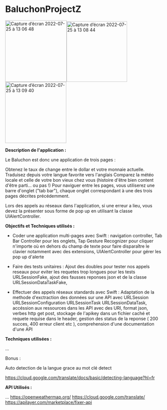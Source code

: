 #  BaluchonProjectZ


<img width="197" alt="Capture d’écran 2022-07-25 à 13 06 48" src="https://zupimages.net/up/22/30/181d.png"><img width="194" alt="Capture d’écran 2022-07-25 à 13 08 44" src="https://zupimages.net/up/22/30/h1cr.png"><img width="196" alt="Capture d’écran 2022-07-25 à 13 09 40" src="https://zupimages.net/up/22/30/ll0n.png">


**Description de l'application :**

Le Baluchon est donc une application de trois pages :

Obtenez le taux de change entre le dollar et votre monnaie actuelle.
Traduisez depuis votre langue favorite vers l'anglais
Comparez la météo locale et celle de votre bon vieux chez vous (histoire d'être bien content d'être parti... ou pas !)
Pour naviguer entre les pages, vous utiliserez une barre d'onglet ("tab bar"), chaque onglet correspondant à une des trois pages décrites précédemment.

Lors des appels au réseaux dans l'application, si une erreur a lieu, vous devez la présenter sous forme de pop up en utilisant la classe UIAlertController.

**Objectifs et Techniques utilisés :**

- Coder une application multi-pages avec Swift :
navigation controller, Tab Bar Controller pour les onglets, Tap Gesture Recognizer pour cliquer n'importe où en dehors du champ de texte pour faire disparaître le clavier notamment avec des extensions, UIAlertController pour gérer les pop up d'alerte 


- Faire des tests unitaires :
Ajout des doubles pour tester nos appels reseaux pour eviter les requetes trop longues pour les tests URLSessionFake, ajout des fausses reponses json et de la classe URLSessionDataTaskFake, 


- Effectuer des appels réseaux standards avec Swift :
Adaptation de la methode d'exctraction des données sur une API avec URLSession URLSessionConfiguration URLSessionTask URLSessionDataTask, accéssion aux ressources dans les API avec des URI, format json, verbes http get post, stockage de l'apikey dans un fichier caché et requete requise dans le header, gestion des status de la reponse ( 200 succes, 400 erreur client etc ), comprehension d'une documentation d'une API




**Techniques utilisées :**

...

Bonus :

Auto detection de la langue grace au mot clé detect

https://cloud.google.com/translate/docs/basic/detecting-language?hl=fr


**API Utilisés :**

...
https://openweathermap.org/
https://cloud.google.com/translate/
https://apilayer.com/marketplace/fixer-api
